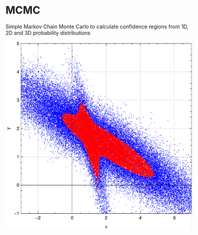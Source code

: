 # MCMC
Simple Markov Chain Monte Carlo to calculate confidence regions from 1D, 2D and 3D probability distributions


![2D Contour](./2D_contour.png)
